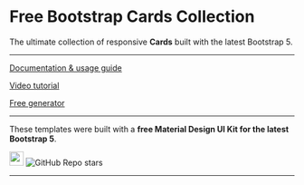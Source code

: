 # Free Bootstrap Cards Collection
 
The ultimate collection of responsive **Cards** built with the latest Bootstrap 5.
 
--------------------
 
[Documentation & usage guide](https://mdbootstrap.com/docs/standard/components/cards/)
 
[Video tutorial](https://www.youtube.com/watch?v=l5juD9me828)
 
[Free generator](https://mdbootstrap.com/docs/standard/tools/builders/cards/)
 
---------------------
 
These templates were built with a **free Material Design UI Kit for the latest Bootstrap 5**.
 
<img height="25" src="https://mdbootstrap.com/img/Marketing/general/logo/medium/mdb-r.png">  ![GitHub Repo stars](https://img.shields.io/github/stars/mdbootstrap/mdb-ui-kit?label=Star%20now&style=social)
 
---------------------

